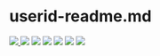 # userid-readme.md
<span>
  <a href="[https://www.instagram.com/6unoyunr](https://www.instagram.com/sng0xald_hoon?igsh=MTVrb25maGcyMXBleg%3D%3D&utm_source=qr)/">
    <img src="https://img.shields.io/badge/Instagram-ff69b4?style=plastic&logo=Instagram&logoColor=white"/>
  </a>
</span>

<img src="https://img.shields.io/badge/Adobe-FF0000?style=flat-square&logo=Adobe&logoColor=white"/>

<img src="https://img.shields.io/badge/C-A8B9CC?style=flat-square&logo=C&logoColor=white"/>
  
  <img src="https://img.shields.io/badge/C++-00599C?style=flat-square&logo=C%2B%2B&logoColor=white"/>

  <img src="https://img.shields.io/badge/GitHub-181717?style=flat-square&logo=GitHub&logoColor=white"/>

  <img src="https://img.shields.io/badge/Visual Studio Code-007ACC?style=flat-square&logo=Visual Studio Code&logoColor=white"/>

  <img src="https://img.shields.io/badge/Visual Studio-5C2D91?style=flat-square&logo=Visual Studio&logoColor=white"/>
